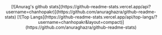 <div align=center>
[![Anurag's github stats](https://github-readme-stats.vercel.app/api?username=chanhopakr)](https://github.com/anuraghazra/github-readme-stats)
[![Top Langs](https://github-readme-stats.vercel.app/api/top-langs/?username=chanhopakr&layout=compact)](https://github.com/anuraghazra/github-readme-stats)
</div>
